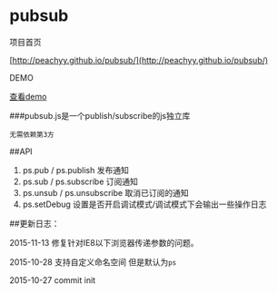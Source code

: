 # pubsub

 项目首页
 
 [http://peachyy.github.io/pubsub/](http://peachyy.github.io/pubsub/)

 DEMO


 <a href="http://peachyy.github.io/pubsub/" target="_blank">查看demo</a>


 
###pubsub.js是一个publish/subscribe的js独立库

`无需依赖第3方`

##API
 
1. ps.pub     /  ps.publish     发布通知
2. ps.sub    /   ps.subscribe   订阅通知
3. ps.unsub  /   ps.unsubscribe 取消已订阅的通知
4. ps.setDebug                  设置是否开启调试模式/调试模式下会输出一些操作日志

##更新日志：

2015-11-13  修复针对IE8以下浏览器传递参数的问题。

2015-10-28  支持自定义命名空间 但是默认为`ps`   

2015-10-27  commit init
